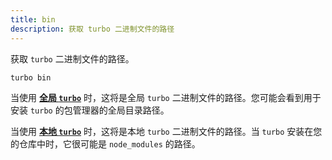 ```yaml
---
title: bin
description: 获取 turbo 二进制文件的路径
---
```


获取 `turbo` 二进制文件的路径。

```bash title="Terminal"
turbo bin
```

当使用 [**全局 `turbo`**](/docs/getting-started/installation#global-installation) 时，这将是全局 `turbo` 二进制文件的路径。您可能会看到用于安装 `turbo` 的包管理器的全局目录路径。

当使用 [**本地 `turbo`**](/docs/getting-started/installation#repository-installation) 时，这将是本地 `turbo` 二进制文件的路径。当 `turbo` 安装在您的仓库中时，它很可能是 `node_modules` 的路径。
